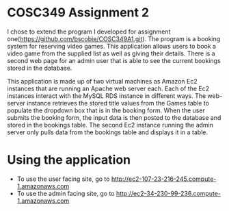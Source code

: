 # COSC349 Assignment 2

I chose to extend the program I developed for assignment one(https://github.com/bscobie/COSC349A1.git). The program is a booking system for reserving video games. This application allows users to book a video game from the supplied list as well as giving their details. There is a second web page for an admin user that is able to see the current bookings stored in the database.

This application is made up of two virtual machines as Amazon Ec2 instances that are running an Apache web server each. Each of the Ec2 instances interact with the MySQL RDS instance in different ways. The web-server instance retrieves the stored title values from the Games table to populate the dropdown box that is in the booking form. When the user submits the booking form, the input data is then posted to the database and stored in the bookings table. The second Ec2 instance running the admin server only pulls data from the bookings table and displays it in a table.

# Using the application
- To use the user facing site, go to http://ec2-107-23-216-245.compute-1.amazonaws.com
- To use the admin facing site, go to http://ec2-34-230-99-236.compute-1.amazonaws.com
